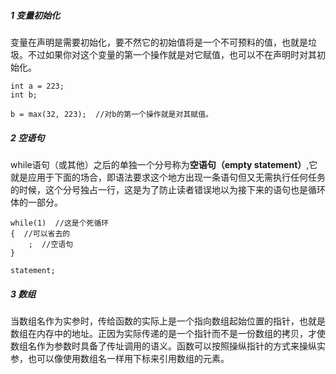 ##### 1 变量初始化

变量在声明是需要初始化，要不然它的初始值将是一个不可预料的值，也就是垃圾。不过如果你对这个变量的第一个操作就是对它赋值，也可以不在声明时对其初始化。

```
int a = 223;
int b;

b = max(32, 223);  //对b的第一个操作就是对其赋值。
```

##### 2 空语句

while语句（或其他）之后的单独一个分号称为**空语句（empty statement）**,它就是应用于下面的场合，即语法要求这个地方出现一条语句但又无需执行任何任务的时候，这个分号独占一行，这是为了防止读者错误地以为接下来的语句也是循环体的一部分。

```
while(1)  //这是个死循环
{  //可以省去的
	;  //空语句
}

statement;
```

##### 3 数组

当数组名作为实参时，传给函数的实际上是一个指向数组起始位置的指针，也就是数组在内存中的地址。正因为实际传递的是一个指针而不是一份数组的拷贝，才使数组名作为参数时具备了传址调用的语义。函数可以按照操纵指针的方式来操纵实参，也可以像使用数组名一样用下标来引用数组的元素。